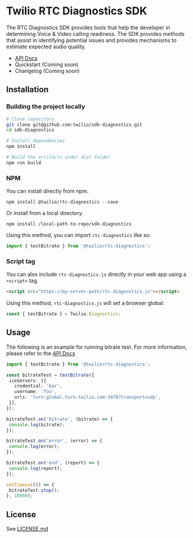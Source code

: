 # Twilio RTC Diagnostics SDK
The RTC Diagnostics SDK provides tools that help the developer in determining Voice & Video calling readiness. The SDK provides methods that assist in identifying potential issues and provides mechanisms to estimate expected audio quality.

* [API Docs](https://twilio.github.io/sdk-diagnostics/globals.html)
* Quickstart (Coming soon)
* Changelog (Coming soon)

Installation
------------

### Building the project locally

```bash
# Clone repository
git clone git@github.com:twilio/sdk-diagnostics.git
cd sdk-diagnostics

# Install dependencies
npm install

# Build the artifacts under dist folder
npm run build
```

### NPM
You can install directly from npm.
```
npm install @twilio/rtc-diagnostics --save
```

Or install from a local directory.
```
npm install /local-path-to-repo/sdk-diagnostics
```

Using this method, you can import `rtc-diagnostics` like so:
```ts
import { testBitrate } from '@twilio/rtc-diagnostics';
```

### Script tag
You can also include `rtc-diagnostics.js` directly in your web app using a `<script>` tag.
 ```html
 <script src="https://my-server-path/rtc-diagnostics.js"></script>
 ```
 
 Using this method, `rtc-diagnostics.js` will set a browser global:
 ```ts
 const { testBitrate } = Twilio.Diagnostics;
 ```

Usage
------------
The following is an example for running bitrate test. For more information, please refer to the [API Docs](https://twilio.github.io/sdk-diagnostics/globals.html)

```ts
import { testBitrate } from '@twilio/rtc-diagnostics';

const bitrateTest = testBitrate({
 iceServers: [{
   credential: 'bar',
   username: 'foo',
   urls: 'turn:global.turn.twilio.com:3478?transport=udp',
 }],
});

bitrateTest.on('bitrate', (bitrate) => {
 console.log(bitrate);
});

bitrateTest.on('error', (error) => {
 console.log(error);
});

bitrateTest.on('end', (report) => {
 console.log(report);
});

setTimeout(() => {
 bitrateTest.stop();
}, 10000);
```

License
-------
See [LICENSE.md](LICENSE.md)
